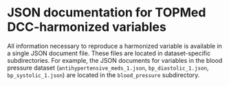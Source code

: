 # JSON documentation for TOPMed DCC-harmonized variables

All information necessary to reproduce a harmonized variable is available in a single JSON document file.
These files are located in dataset-specific subdirectories.
For example, the JSON documents for variables in the blood pressure dataset (`antihypertensive_meds_1.json`, `bp_diastolic_1.json`, `bp_systolic_1.json`) are located in the `blood_pressure` subdirectory.

